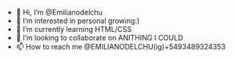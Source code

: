- 👋 Hi, I’m @Emilianodelchu
- 👀 I’m interested in personal growing:)
- 🌱 I’m currently learning HTML/CSS
- 💞️ I’m looking to collaborate on ANITHING I COULD
- 📫 How to reach me @EMILIANODELCHU(ig)+5493489324353

<!---
Emilianodelchu/Emilianodelchu is a ✨ special ✨ repository because its `README.md` (this file) appears on your GitHub profile.
You can click the Preview link to take a look at your changes.
--->
